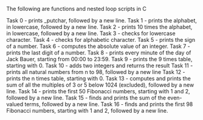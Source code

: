The following are functions and nested loop scripts in C

Task 0 - prints _putchar, followed by a new line.
Task 1 - prints the alphabet, in lowercase, followed by a new line.
Task 2 - prints 10 times the alphabet, in lowercase, followed by a new line.
Task 3 -  checks for lowercase character.
Task 4 -  checks for alphabetic character.
Task 5 -  prints the sign of a number.
Task 6 - computes the absolute value of an integer.
Task 7 - prints the last digit of a number.
Task 8 - prints every minute of the day of Jack Bauer, starting from 00:00 to 23:59.
Task 9 -  prints the 9 times table, starting with 0.
Task 10 -  adds two integers and returns the result
Task 11 - prints all natural numbers from n to 98, followed by a new line
Task 12 - prints the n times table, starting with 0.
Task 13 - computes and prints the sum of all the multiples of 3 or 5 below 1024 (excluded), followed by a new line.
Task 14 - prints the first 50 Fibonacci numbers, starting with 1 and 2, followed by a new line.
Task 15 - finds and prints the sum of the even-valued terms, followed by a new line.
Task 16 - finds and prints the first 98 Fibonacci numbers, starting with 1 and 2, followed by a new line.
